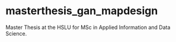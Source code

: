 # masterthesis_gan_mapdesign
Master Thesis at the HSLU for MSc in Applied Information and Data Science.
